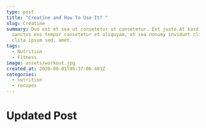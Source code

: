 ```yaml
---
type: post
title: "Creatine and How To Use It? "
slug: Creatine
summary: Duo est et sea ut consetetur ut consetetur. Est justo.At kasd sit est
  sanctus eos tempor consetetur et aliquyam, et sea nonumy invidunt clita diam
  clita ipsum sed, amet.
tags:
  - Nutrition
  - Fitness
image: assets/workout.jpg
created_at: 2020-08-01T05:37:06.481Z
categories:
  - nutrition
  - recipes
---
```

# U﻿pdated Post